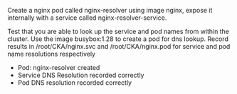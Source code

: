 Create a nginx pod called nginx-resolver using image nginx, expose it internally with a service called nginx-resolver-service.

Test that you are able to look up the service and pod names from within the cluster. Use the image busybox:1.28 to create a pod for dns lookup. Record results in /root/CKA/nginx.svc and /root/CKA/nginx.pod for service and pod name resolutions respectively

- Pod: nginx-resolver created
- Service DNS Resolution recorded correctly
- Pod DNS resolution recorded correctly